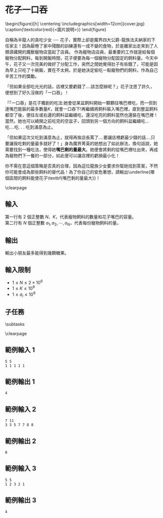 # 花子一口吞

\begin{figure}[h]
\centering
\includegraphics[width=12cm]{cover.jpg}
\caption{\textcolor{red}{<圖片說明>}}
\end{figure}

自稱為半龍人的貪吃少女 --- 花子，實際上卻是魔界四大公爵-龍族法夫納家的下任家主！因為厭倦了家中殘酷的訓練還有一成不變的食物，於是離家出走來到了人類源藏開的魔獸寵物店當起了店員。
作為寵物店店員，最重要的工作就是給每個寵物分配飼料，每到開飯時間，花子便要為每一個寵物分配固定的飼料量。今天中午，花子又一次完美的做好了分配工作，突然之間她覺得肚子有些餓了，可能是因為早上只吃了十碗飯，實在不太夠，於是她決定偷吃一點寵物們的飼料，作為自己辛苦工作的獎勵。

「但如果全部吃光光的話，店裡又要虧錢了....該怎麼辦呢？」花子沈思了許久，便想到了好久沒做的「一口吞」！

「「一口吞」是花子獨創的吃法:她會從某盆飼料開始一顆顆往嘴巴裡吃，而一但到達嘴巴能裝的最多數量$K$，就會一口吞下!再繼續將飼料裝入嘴巴裡，直到整盆飼料都空了後，便往左或右邊的飼料盆繼續吃，還沒吃完的飼料當然也還裝在嘴巴裡！當然，她也可以繞開之前吃完的空盆子，回頭到另一個方向的飼料盆繼續吃...吃....吃. . . 吃到滿意為止。

「但如果這次又吃到滿意為止，就得再挨店長罵了....要讓店裡虧最少錢的話....只要讓我吃剩的量最多就好了！」身為魔界菁英的她想出了如此辦法，換句話說，她需要找到一種吃法，使得她**嘴巴剩的量最大**。她便會將剩的從嘴巴裡吐出來，再成為寵物們下一餐的一部分，如此便可以讓店裡的虧損最小化！

你不需在意這個策略是否真的合理，因為這位龍族少女要求你幫她找到答案，不然你可能會成為那些飼料的替代品！為了你自己的安危著想，請輸出\underline{哪個區間的飼料能使花子\textbf{嘴巴剩的量最大}}！

\clearpage

## 輸入
第一行有 $2$ 個正整數 $N$、$K$，代表寵物飼料的數量和花子嘴巴的容量。  
第二行有 $N$ 個正整數 $a_1, a_2, \cdots, a_N$，代表每份寵物飼料的量。  

## 輸出
輸出小朋友最多能得到幾顆糖果。  

## 輸入限制
- $1 \leq N \leq 2 \times 10^6$
- $1 \leq K \leq 10^9$
- $1 \leq a_i \leq 10^9$

## 子任務
\subtasks

\clearpage

## 範例輸入 1
```
5 5
1 1 1 1 1
```

## 範例輸出 1
```
4
```

## 範例輸入 2
```
7 11
3 3 5 7 7 8 8
```

## 範例輸出 2
```
8
```

## 範例輸入 3
```
5 5
1 2 3 2 1
```

## 範例輸出 3
```
4
```
